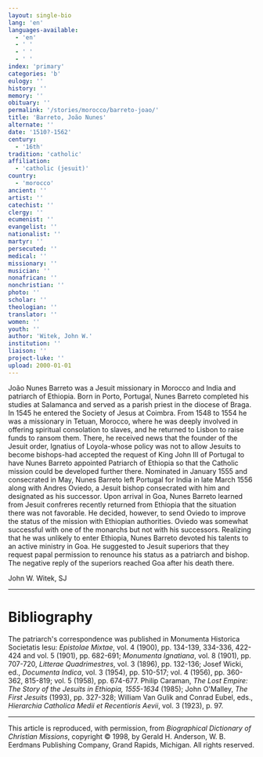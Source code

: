 ```yaml
---
layout: single-bio
lang: 'en'
languages-available:
  - 'en'
  - ' '
  - ' '
  - ' '
index: 'primary'
categories: 'b'
eulogy: ''
history: ''
memory: ''
obituary: ''
permalink: '/stories/morocco/barreto-joao/'
title: 'Barreto, João Nunes'
alternate: ''
date: '1510?-1562'
century:
  - '16th'
tradition: 'catholic'
affiliation:
  - 'catholic (jesuit)'
country:
  - 'morocco'
ancient: ''
artist: ''
catechist: ''
clergy: ''
ecumenist: ''
evangelist: ''
nationalist: ''
martyr: ''
persecuted: ''
medical: ''
missionary: ''
musician: ''
nonafrican: ''
nonchristian: ''
photo: ''
scholar: ''
theologian: ''
translator: ''
women: ''
youth: ''
author: 'Witek, John W.'
institution: ''
liaison: ''
project-luke: ''
upload: 2000-01-01
---
```



João Nunes Barreto was a Jesuit missionary in Morocco and India and patriarch of Ethiopia. Born in Porto, Portugal, Nunes Barreto completed his studies at Salamanca and served as a parish priest in the diocese of Braga. In 1545 he entered the Society of Jesus at Coimbra. From 1548 to 1554 he was a missionary in Tetuan, Morocco, where he was deeply involved in offering spiritual consolation to slaves, and he returned to Lisbon to raise funds to ransom them. There, he received news that the founder of the Jesuit order, Ignatius of Loyola-whose policy was not to allow Jesuits to become bishops-had accepted the request of King John III of Portugal to have Nunes Barreto appointed Patriarch of Ethiopia so that the Catholic mission could be developed further there. Nominated in January 1555 and consecrated in May, Nunes Barreto left Portugal for India in late March 1556 along with Andres Oviedo, a Jesuit bishop consecrated with him and designated as his successor. Upon arrival in Goa, Nunes Barreto learned from Jesuit confreres recently returned from Ethiopia that the situation there was not favorable. He decided, however, to send Oviedo to improve the status of the mission with Ethiopian authorities. Oviedo was somewhat successful with one of the monarchs but not with his successors. Realizing that he was unlikely to enter Ethiopia, Nunes Barreto devoted his talents to an active ministry in Goa. He suggested to Jesuit superiors that they request papal permission to renounce his status as a patriarch and bishop. The negative reply of the superiors reached Goa after his death there.

John W. Witek, SJ

---

# Bibliography

The patriarch's correspondence was published in Monumenta Historica Societatis Iesu: *Epistolae Mixtae*, vol. 4 (1900), pp. 134-139, 334-336, 422-424 and vol. 5 (1901), pp. 682-691; *Monumenta Ignatiana*, vol. 8 (1901), pp. 707-720, *Litterae Quadrimestres*, vol. 3 (1896), pp. 132-136; Josef Wicki, ed., *Documenta Indica*, vol. 3 (1954), pp. 510-517; vol. 4 (1956), pp. 360-362, 815-819; vol. 5 (1958), pp. 674-677. Philip Caraman, *The Lost Empire: The Story of the Jesuits in Ethiopia, 1555-1634* (1985); John O'Malley, *The First Jesuits* (1993), pp. 327-328; William Van Gulik and Conrad Eubel, eds., *Hierarchia Catholica Medii et Recentioris Aevii*, vol. 3 (1923), p. 97.

---

This article is reproduced, with permission, from *Biographical Dictionary of Christian Missions*, copyright © 1998, by Gerald H. Anderson, W. B. Eerdmans Publishing Company, Grand Rapids, Michigan. All rights reserved.